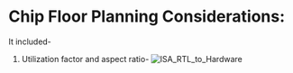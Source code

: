 # Chip Floor Planning Considerations: 
It included-

1. Utilization factor and aspect ratio-
    ![ISA_RTL_to_Hardware](/week_6/day_2/Chip_Floor_Planning_Considerations/img/ISA_RTL_to_Hardware.png)
    
